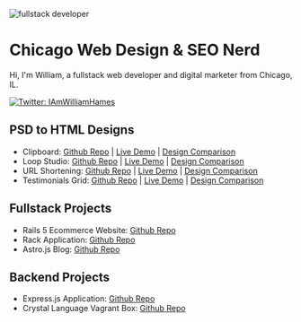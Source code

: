 ![fullstack developer](https://media4.giphy.com/media/v1.Y2lkPTc5MGI3NjExY2Nwcng3MTRjM21pb3FpYXN5cnpqdWt3MW8xZGpjMGV2Z3JvbXhyNCZlcD12MV9pbnRlcm5hbF9naWZfYnlfaWQmY3Q9Zw/8m7nAJTYvzNUh54HQm/giphy.gif)

# Chicago Web Design & SEO Nerd

Hi, I'm William, a fullstack web developer and digital marketer from Chicago, IL.

[![Twitter: IAmWilliamHames](https://img.shields.io/twitter/follow/IAmWilliamHames?style=social)](https://x.com/IAmWilliamHames)

## PSD to HTML Designs

- Clipboard: [Github Repo](https://github.com/IAmWilliamHames/clipboard) | [Live Demo](https://clipboard-design.netlify.app/) | [Design Comparison](https://www.frontendmentor.io/solutions/clipboard-landing-page-lNfyaCGYzQ)
- Loop Studio: [Github Repo](https://github.com/IAmWilliamHames/loopstudios) | [Live Demo](https://loopstudios-design.netlify.app/) | [Design Comparison](https://www.frontendmentor.io/solutions/loopstudios-landing-page-vMKvXJy9Zl)
- URL Shortening: [Github Repo](https://github.com/IAmWilliamHames/shortly) | [Live Demo](https://shortly-design.netlify.app/) | [Design Comparison](https://www.frontendmentor.io/solutions/url-shortening-api-landing-page-iE5pVhqd79)
- Testimonials Grid: [Github Repo](https://github.com/IAmWilliamHames/testimonial-grid) | [Live Demo](https://testimonial-design.netlify.app/) | [Design Comparison](https://www.frontendmentor.io/solutions/testimonials-grid-section-saQkcH6_Gn)

## Fullstack Projects

- Rails 5 Ecommerce Website: [Github Repo](https://github.com/IAmWilliamHames/estore)
- Rack Application: [Github Repo](https://github.com/IAmWilliamHames/rack_app)
- Astro.js Blog: [Github Repo](https://github.com/IAmWilliamHames/astro-blog)

## Backend Projects

- Express.js Application: [Github Repo](https://github.com/IAmWilliamHames/express-app)
- Crystal Language Vagrant Box: [Github Repo](https://github.com/IAmWilliamHames/crystal-vagrant)
